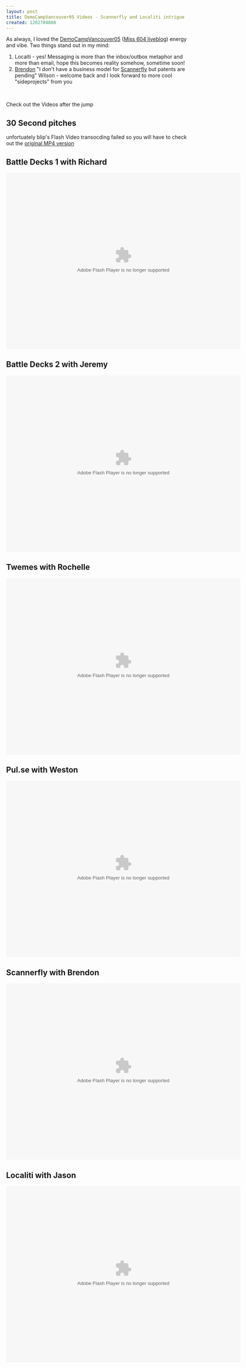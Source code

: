 ```yaml
---
layout: post
title: DemoCampVancouver05 Videos - Scannerfly and Localiti intrigue
created: 1202704808
---
```

<p>As always, I loved the <a href="http://barcamp.org/DemoCampVancouver05">DemoCampVancouver05</a> (<a href="http://www.miss604.com/2008/02/democampvancouver05-live-blog.html#more-1582">Miss 604 liveblog</a>) energy and vibe. Two things stand out in my mind:</p>
<ol>
  <li>Localti - yes! Messaging is more than the inbox/outbox metaphor and more than email, hope this becomes reality somehow, sometime soon! </li>

  <li><a href="http://www.brendonwilson.com/">Brendon</a> "I don't have a business model for <a href="http://scannerfly.com/">Scannerfly</a> but patents are pending" Wilson - welcome back and I look forward to more cool "sideprojects" from you</li>

</ol><br />

Check out the Videos after the jump

<!--break-->
<h2>30 Second pitches</h2>
unfortuately blip's Flash Video transocding failed so you will have to check out the <a href="http://blip.tv/file/get/Roland-DemoCampVancouver05ThirtySecondPitches136.mp4">original MP4 version</a>
<h2>Battle Decks 1 with Richard</h2>
<embed src="http://blip.tv/play/AaisaA" type="application/x-shockwave-flash" width="640" height="480" allowscriptaccess="always" allowfullscreen="true" />
 
<h2>Battle Decks 2 with Jeremy</h2>
<embed src="http://blip.tv/play/Aaitfw" type="application/x-shockwave-flash" width="640" height="480" allowscriptaccess="always" allowfullscreen="true" />

<h2>Twemes with Rochelle</h2>
<embed src="http://blip.tv/play/Aaitag" type="application/x-shockwave-flash" width="640" height="480" allowscriptaccess="always" allowfullscreen="true" />

<h2>Pul.se with Weston</h2>
<embed src="http://blip.tv/play/AaitRQ" type="application/x-shockwave-flash" width="640" height="480" allowscriptaccess="always" allowfullscreen="true" />

<h2>Scannerfly with Brendon</h2>
<embed src="http://blip.tv/play/AaisRA" type="application/x-shockwave-flash" width="640" height="480" allowscriptaccess="always" allowfullscreen="true" />

<h2>Localiti with Jason</h2>
<embed src="http://blip.tv/play/AairYA" type="application/x-shockwave-flash" width="640" height="480" allowscriptaccess="always" allowfullscreen="true" />
